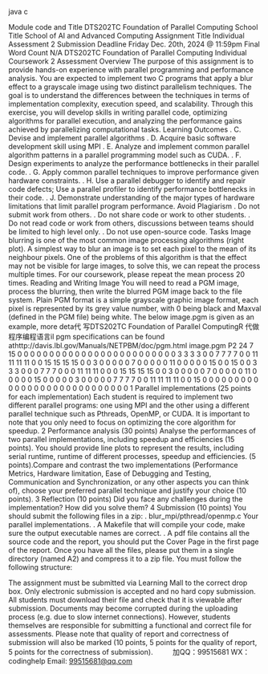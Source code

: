 java c

Module code and Title 
DTS202TC Foundation of Parallel Computing 
School Title 
School of AI and Advanced Computing 
Assignment Title 
Individual Assessment 2 
Submission Deadline 
Friday Dec. 20th, 2024 @ 11:59pm 
Final Word Count 
N/A 
DTS202TC Foundation of Parallel Computing 
Individual Coursework   2 
Assessment Overview The   purpose of   this   assignment   is   to   provide   hands-on   experience with   parallel   programming   and   performance   analysis. You   are   expected   to implement   two   C programs   that   apply   a blur   effect   to   a   grayscale image using two distinct parallelism techniques.   The goal is to understand the   differences   between   the   techniques   in   terms   of   implementation   complexity, execution speed, and scalability.   Through this exercise, you   will develop skills   in   writing   parallel code, optimizing algorithms   for   parallel execution, and analyzing the   performance gains achieved   by   parallelizing computational   tasks.
Learning Outcomes 
.      C. Devise and implement parallel   algorithms
.   D. Acquire basic   software development   skill using MPI
.   E.      Analyze and implement common parallel algorithm patterns in a parallel programming   model   such as   CUDA.
.   F. Design experiments to analyze the performance bottlenecks in their   parallel   code.
.      G. Apply common parallel techniques to improve performance given hardware   constraints.
.   H. Use a parallel debugger to identify and repair code defects; Use a parallel   profiler   to   identify   performance bottlenecks in their code.
.   J.   Demonstrate   understanding   of   the   major   types   of   hardware   limitations   that   limit   parallel   program performance.
Avoid Plagiarism 
.   Do not submit work from   others.
.   Do not share code   or work   to   other   students.
.   Do not read   code   or work   from   others,   discussions between   teams   should be   limited   to   high   level   only.
.   Do not use open-source   code.
Tasks Image blurring is one of the   most   common   image   processing algorithms (right plot).   A   simplest way   to blur   an   image   is   to   set   each   pixel   to   the   mean   of   its   neighbour   pixels.         One of   the   problems of   this algorithm is that   the   effect may   not be visible   for    large    images, to solve this, we can repeat   the   process   multiple   times.    For   our   coursework,   please repeat the mean process 20 times.
Reading and Writing Image You   will   need   to   read   a   PGM   image,   process   the   blurring,   then   write   the   blurred   PGM   image   back   to the file system. Plain PGM format is a simple grayscale graphic image format, each pixel is   represented by its grey value number, with   0 being black   and   Maxval   (defined   in   the   PGM   file)   being   white.   The below image.pgm is given as an example,   more   deta代 写DTS202TC Foundation of Parallel ComputingR
代做程序编程语言il   pgm   specifications   can be   found   athttp://davis.lbl.gov/Manuals/NETPBM/doc/pgm.html
image.pgm
P2
24 7
15
0 0 0 0 0 0 0 0 0 0 0 0 0 0 0 0 0 0 0 0 0 0 0 0
0 3 3 3 3 0 0 7 7 7 7 0 0 11 11 11 11 0 0 15 15 15 15 0
0 3 0 0 0 0 0 7 0 0 0 0 0 11 0 0 0 0 0 15 0 0 15 0
0 3 3 3 0 0 0 7 7 7 0 0 0 11 11 11 0 0 0 15 15 15 15 0
0 3 0 0 0 0 0 7 0 0 0 0 0 11 0 0 0 0 0 15 0 0 0 0
0 3 0 0 0 0 0 7 7 7 7 0 0 11 11 11 11 0 0 15 0 0 0 0
0 0 0 0 0 0 0 0 0 0 0 0 0 0 0 0 0 0 0 0 0 0 0 0
1       Parallel implementations (25 points for each implementation) Each   student is required to implement two different parallel   programs:   one using   MPI   and   the   other   using a different parallel technique such   as   Pthreads,   OpenMP,   or   CUDA.   It   is   important   to   note   that   you only need to focus on   optimizing the   core   algorithm for   speedup.
2 Performance analysis (30 points) 
Analyse   the   performances   of   two   parallel   implementations,   including   speedup   and   efficiencies   (15 points).
You should provide line plots to represent the results, including   serial runtime, runtime   of   different   processes, speedup and   efficiencies.   (5 points).Compare   and   contrast   the   two implementations   (Performance Metrics, Hardware limitation, Ease   of   Debugging   and   Testing,   Communication   and   Synchronization,   or   any   other   aspects   you   can   think   of), choose your preferred parallel technique and justify your choice (10 points).
3 Reflection (10 points) 
Did you face any challenges during the   implementation?   How   did you   solve   them?
4 Submission (10 points) 
You   should   submit the following files   in   a   zip:
. blur_mpi/pthread/openmp.c Your parallel implementations.
.   A Makefile that will compile your code, make   sure the   output   executable names   are   correct.
.   A pdf file   contains   all   the   source   code   and   the   report,   you   should   put   the Cover Page in   the   first page of   the   report.
Once you have all the files, please put them in a single directory (named A2) and compress it   to a zip file.   You must follow the following   structure:

The      assignment must be submitted via Learning Mall to the correct drop box. Only    electronic   submission   is   accepted   and   no   hard   copy   submission.    All   students   must   download   their   file   and check that it is viewable after   submission.   Documents may become   corrupted   during   the uploading   process   (e.g.    due   to   slow   internet   connections).    However,   students   themselves   are   responsible   for   submitting a functional and correct   file   for   assessments. 
Please   note   that   quality   of   report   and   correctness   of   submission will   also be   marked   (10 points,    5   points for the quality of report,   5 points for   the   correctness   of   submission).         
加QQ：99515681  WX：codinghelp  Email: 99515681@qq.com
